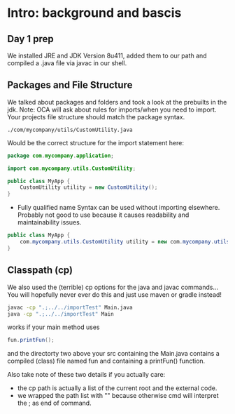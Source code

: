 # Intro: background and bascis

## Day 1 prep

We installed JRE and JDK Version 8u411, added them to our path and compiled a .java file via javac in our shell.

## Packages and File Structure

We talked about  packages and folders and took  a look at the prebuilts in the jdk.
Note: OCA will ask about rules for imports/when you need to import.
Your projects file structure should match the package syntax.


```path
./com/mycompany/utils/CustomUtility.java 
```

Would be the correct structure for the import statement here:

```java
package com.mycompany.application;

import com.mycompany.utils.CustomUtility;

public class MyApp {
    CustomUtility utility = new CustomUtility();
}

```

- Fully qualified name Syntax can be used without importing elsewhere. Probably not good to use because it causes readability and maintainability issues.

```java
public class MyApp {
    com.mycompany.utils.CustomUtility utility = new com.mycompany.utils.CustomUtility();
}
```

## Classpath (cp)

We also used the (terrible) cp options for the java and javac commands... You will hopefully never ever do this and just use maven or gradle instead!

```cmd
javac -cp ".;../../importTest" Main.java
java -cp ".;../../importTest" Main

```

works if your main method uses

```java
fun.printFun();

```

and the directorty two above your src containing the Main.java contains a compiled (class) file named fun and containing a printFun() function.

Also take note of these two details if you actually care:

- the cp path is actually a list of the current root and the external code.
- we wrapped the path list with "" because otherwise cmd will interpret the ; as end of command.
